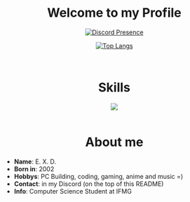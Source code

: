 <h1 align="center">Welcome to my Profile</h1>

<div align="center" dir="auto">

 [![Discord Presence](https://lanyard.kyrie25.me/api/691402011530494062)](https://discord.com/users/691402011530494062)
 
 [![Top Langs](https://github-readme-stats.vercel.app/api/top-langs/?username=exd02&theme=dark&card_width=400px)](https://github.com/anuraghazra/github-readme-stats)


</div>

<br>

<div align="center">
  <h1>Skills</h2>
  <a href="https://skillicons.dev">
    <img src="https://skillicons.dev/icons?i=c,cpp,cs,html,css,js,git,java,mysql,php"/>
  </a>
</div>

<br>

<div>
  <h1 align=center>About me</h1>
  <ul>
    <li><b>Name</b>: E. X. D.</li>
    <li><b>Born in</b>: 2002</li>
    <li><b>Hobbys</b>: PC Building, coding, gaming, anime and music =)</li>
    <li><b>Contact</b>: in my Discord (on the top of this README)</li>
    <li><b>Info</b>: Computer Science Student at IFMG</li>
  </ul>
</div>

<br>


